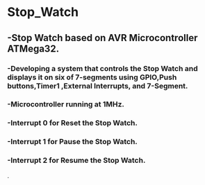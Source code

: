 # Stop_Watch
## -Stop Watch based on AVR Microcontroller ATMega32.
### -Developing a system that controls the Stop Watch and displays it on six of 7-segments using GPIO,Push buttons,Timer1 ,External Interrupts, and 7-Segment.
### -Microcontroller running at 1MHz.
### -Interrupt 0 for Reset the Stop Watch.
### -Interrupt 1 for Pause the Stop Watch.
### -Interrupt 2 for Resume the Stop Watch.
.
